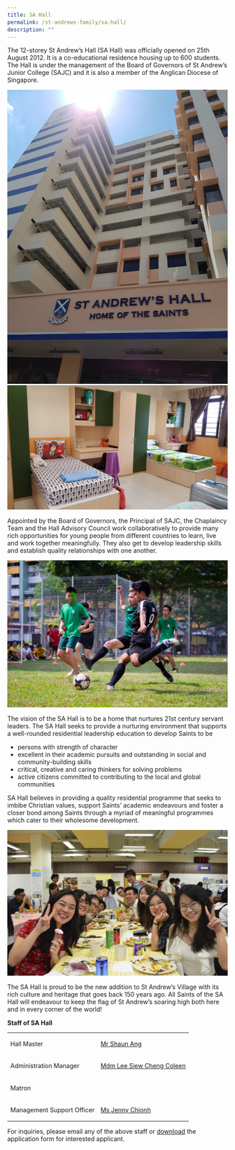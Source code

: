 ```yaml
---
title: SA Hall
permalink: /st-andrews-family/sa-hall/
description: ""
---
```

<p>The 12-storey St Andrew&rsquo;s Hall (SA Hall) was officially opened on 25th August 2012. It is a co-educational residence housing up to 600 students. The Hall is under the management of the Board of Governors of St Andrew&rsquo;s Junior College (SAJC) and it is also a member of the Anglican Diocese of Singapore.</p>
<img src="/images/hall1.jpg"><br>
<img src="/images/hall2.jpg">
<p>Appointed by the Board of Governors, the Principal of SAJC, the Chaplaincy Team and the Hall Advisory Council work collaboratively to provide many rich opportunities for young people from different countries to learn, live and work together meaningfully. They also get to develop leadership skills and establish quality relationships with one another.</p>
<img src="/images/hall3.jpg">
<p>The vision of the SA Hall is to be a home that nurtures 21st century servant leaders. The SA Hall seeks to provide a nurturing environment that supports a well-rounded residential leadership education to develop Saints to be</p>
<ul>
<li>persons with strength of character</li>
<li>excellent in their academic pursuits and outstanding in social and community-building skills</li>
<li>critical, creative and caring thinkers for solving problems</li>
<li>active citizens committed to contributing to the local and global communities</li>
</ul>
<p>SA Hall believes in providing a quality residential programme that seeks to imbibe Christian values, support Saints&rsquo; academic endeavours and foster a closer bond among Saints through a myriad of meaningful programmes which cater to their wholesome development.</p>
<img src="/images/hall4.jpg">
<p>The SA Hall is proud to be the new addition to St Andrew&rsquo;s Village with its rich culture and heritage that goes back 150 years ago. All Saints of the SA Hall will endeavour to keep the flag of St Andrew&rsquo;s soaring high both here and in every corner of the world!</p>
<p><strong>Staff of SA Hall</strong></p>
<table border="0" cellspacing="0" cellpadding="0">
<tbody>
<tr>
<td>
<p>Hall Master</p>
</td>
<td>
<p><a href="mailto:ang_leng_chuan@moe.edu.sg" target="">Mr Shaun Ang</a></p>
</td>
</tr>
<tr>
<td>
<p>Administration Manager</p>
</td>
<td>
<p><a href="mailto:lee_siew_cheng@schools.gov.sg" target="">Mdm Lee Siew Cheng Coleen</a></p>
</td>
</tr>
<tr>
<td>
<p>Matron</p>
</td>
<td>&nbsp;</td>
</tr>
<tr>
<td>
<p>Management Support Officer</p>
</td>
<td>
<p><a href="mailto:chionh_lilian_jenny@moe.edu.sg" target="">Ms Jenny Chionh</a></p>
</td>
</tr>
</tbody>
</table>
<p>For inquiries, please email any of the above staff or&nbsp;<a href="/files/SAH_Student%20Boarders_Application%20Form%20Jan2022.pdf" target="">download</a>&nbsp;the application form for interested applicant.</p>